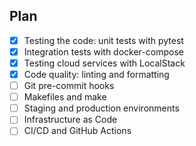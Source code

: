## Plan

- [x] Testing the code: unit tests with pytest
- [x] Integration tests with docker-compose
- [x] Testing cloud services with LocalStack
- [x] Code quality: linting and formatting
- [ ] Git pre-commit hooks
- [ ] Makefiles and make
- [ ] Staging and production environments
- [ ] Infrastructure as Code
- [ ] CI/CD and GitHub Actions
